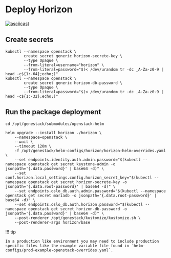 # Deploy Horizon

[![asciicast](https://asciinema.org/a/629815.svg)](https://asciinema.org/a/629815)

## Create secrets

``` shell
kubectl --namespace openstack \
        create secret generic horizon-secrete-key \
        --type Opaque \
        --from-literal=username="horizon" \
        --from-literal=password="$(< /dev/urandom tr -dc _A-Za-z0-9 | head -c${1:-64};echo;)"
kubectl --namespace openstack \
        create secret generic horizon-db-password \
        --type Opaque \
        --from-literal=password="$(< /dev/urandom tr -dc _A-Za-z0-9 | head -c${1:-32};echo;)"
```

## Run the package deployment

``` shell
cd /opt/genestack/submodules/openstack-helm

helm upgrade --install horizon ./horizon \
    --namespace=openstack \
    --wait \
    --timeout 120m \
    -f /opt/genestack/helm-configs/horizon/horizon-helm-overrides.yaml \
    --set endpoints.identity.auth.admin.password="$(kubectl --namespace openstack get secret keystone-admin -o jsonpath='{.data.password}' | base64 -d)" \
    --set conf.horizon.local_settings.config.horizon_secret_key="$(kubectl --namespace openstack get secret horizon-secrete-key -o jsonpath='{.data.root-password}' | base64 -d)" \
    --set endpoints.oslo_db.auth.admin.password="$(kubectl --namespace openstack get secret mariadb -o jsonpath='{.data.root-password}' | base64 -d)" \
    --set endpoints.oslo_db.auth.horizon.password="$(kubectl --namespace openstack get secret horizon-db-password -o jsonpath='{.data.password}' | base64 -d)" \
    --post-renderer /opt/genestack/kustomize/kustomize.sh \
    --post-renderer-args horizon/base
```

!!! tip

    In a production like environment you may need to include production specific files like the example variable file found in `helm-configs/prod-example-openstack-overrides.yaml`.
